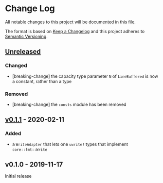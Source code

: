 # Change Log

All notable changes to this project will be documented in this file.

The format is based on [Keep a Changelog](http://keepachangelog.com/)
and this project adheres to [Semantic Versioning](http://semver.org/).

## [Unreleased]

### Changed

- [breaking-change] the capacity type parameter `N` of `LineBuffered` is now a constant, rather than a type

### Removed

- [breaking-change] the `consts` module has been removed

## [v0.1.1] - 2020-02-11

### Added

- a `WriteAdapter` that lets one `uwrite!` types that implement `core::fmt::Write`

## v0.1.0 - 2019-11-17

Initial release

[Unreleased]: https://github.com/japaric/ufmt/compare/ufmt-utils-v0.1.1...HEAD
[v0.1.1]: https://github.com/japaric/ufmt/compare/ufmt-utils-v0.1.0...ufmt-utils-v0.1.1
